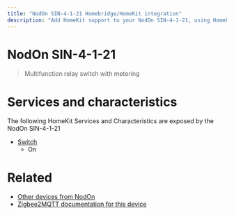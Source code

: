 ```yaml
---
title: "NodOn SIN-4-1-21 Homebridge/HomeKit integration"
description: "Add HomeKit support to your NodOn SIN-4-1-21, using Homebridge, Zigbee2MQTT and homebridge-z2m."
---
```

<!---
This file has been GENERATED using src/docgen/docgen.ts
DO NOT EDIT THIS FILE MANUALLY!
-->
# NodOn SIN-4-1-21
> Multifunction relay switch with metering


# Services and characteristics
The following HomeKit Services and Characteristics are exposed by
the NodOn SIN-4-1-21

* [Switch](../../switch.md)
  * On


# Related
* [Other devices from NodOn](../index.md#nodon)
* [Zigbee2MQTT documentation for this device](https://www.zigbee2mqtt.io/devices/SIN-4-1-21.html)